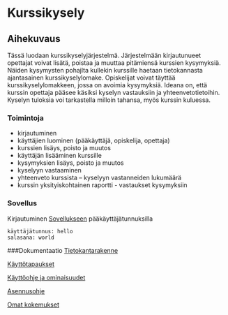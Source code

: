 # Kurssikysely

## Aihekuvaus
Tässä luodaan kurssikyselyjärjestelmä. Järjestelmään kirjautunueet opettajat voivat lisätä, poistaa ja muuttaa pitämiensä kurssien kysymyksiä. Näiden kysymysten pohajlta kullekin kurssille haetaan tietokannasta ajantasainen kurssikyselylomake. Opiskelijat voivat täyttää kurssikyselylomakkeen, jossa on avoimia kysymyksiä. Ideana on, että kurssin opettaja pääsee käsiksi kyselyn vastauksiin ja yhteenvetotietoihin. Kyselyn tuloksia voi tarkastella milloin tahansa, myös kurssin kuluessa.

### Toimintoja
*   kirjautuminen
*   käyttäjien luominen (pääkäyttäjä, opiskelija, opettaja)
*	kurssien lisäys, poisto ja muutos
*   käyttäjän lisääminen kurssille
*	kysymyksien lisäys, poisto ja muutos
*	kyselyyn vastaaminen
*	yhteenveto kurssista – kyselyyn vastanneiden lukumäärä
*	kurssin yksityiskohtainen raportti - vastaukset kysymyksiin

### Sovellus
Kirjautuminen [Sovellukseen](https://kurssikysely18.herokuapp.com/) pääkäyttäjätunnuksilla
```
käyttäjätunnus: hello
salasana: world
```

###Dokumentaatio
[Tietokantarakenne](https://github.com/idaliisa/kurssikysely/blob/master/documentation/tietokantakaavio.md)

[Käyttötapaukset](https://github.com/idaliisa/kurssikysely/blob/master/documentation/user_storyt.md)

[Käyttöohje ja ominaisuudet](https://github.com/idaliisa/kurssikysely/blob/master/documentation/kayttoohje.md)

[Asennusohje](https://github.com/idaliisa/kurssikysely/blob/master/documentation/asennusohje.md)

[Omat kokemukset](https://github.com/idaliisa/kurssikysely/blob/master/documentation/omatkokemukset.md)
